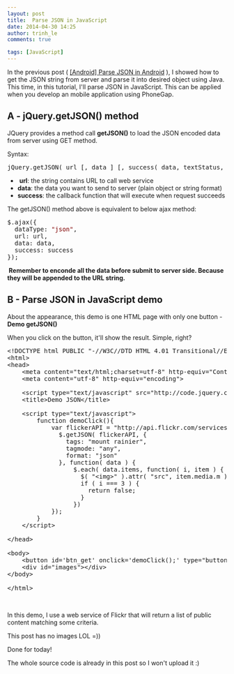 ```yaml
---
layout: post
title:  Parse JSON in JavaScript
date: 2014-04-30 14:25
author: trinh_le
comments: true

tags: [JavaScript]
---
```


In the previous post ( <a title="[Android] Parse JSON in Android" href="http://icetea09.com/blog/2014/04/02/android-parse-json-android/">[Android] Parse JSON in Android</a> ), I showed how to get the JSON string from server and parse it into desired object using Java. This time, in this tutorial, I'll parse JSON in JavaScript. This can be applied when you develop an mobile application using PhoneGap.

<!--more-->
<h2 class="entry-title">A - jQuery.getJSON() method</h2>
JQuery provides a method call <strong>getJSON()</strong> to load the JSON encoded data from server using GET method.

Syntax:
<pre>jQuery.getJSON( url [, data ] [, success( data, textStatus, jqXHR ) ] )</pre>
<ul>
	<li> <strong>url</strong>: the string contains URL to call web service</li>
	<li><strong>data</strong>: the data you want to send to server (plain object or string format)</li>
	<li><strong>success</strong>: the callback function that will execute when request succeeds</li>
</ul>
The getJSON() method above is equivalent to below ajax method:
<pre>$.ajax({ 
  dataType: <span style="color: maroon;">"json"</span>, 
  url: url, 
  data: data, 
  success: success 
});</pre>
<strong> Remember to enconde all the data before submit to server side. Because they will be appended to the URL string.</strong>
<h2>B - Parse JSON in JavaScript demo</h2>
About the appearance, this demo is one HTML page with only one button - <strong>Demo getJSON()</strong>

When you click on the button, it'll show the result. Simple, right?
<pre class="lang:default decode:true ">&lt;!DOCTYPE html PUBLIC "-//W3C//DTD HTML 4.01 Transitional//EN" "http://www.w3.org/TR/html4/loose.dtd"&gt; 
&lt;html&gt; 
&lt;head&gt; 
    &lt;meta content="text/html;charset=utf-8" http-equiv="Content-Type"&gt; 
    &lt;meta content="utf-8" http-equiv="encoding"&gt; 
     
    &lt;script type="text/javascript" src="http://code.jquery.com/jquery-1.11.0.min.js"&gt;&lt;/script&gt; 
    &lt;title&gt;Demo JSON&lt;/title&gt; 
     
    &lt;script type="text/javascript"&gt; 
        function demoClick(){             
            var flickerAPI = "http://api.flickr.com/services/feeds/photos_public.gne?jsoncallback=?"; 
              $.getJSON( flickerAPI, { 
                tags: "mount rainier", 
                tagmode: "any", 
                format: "json" 
              }, function( data ) { 
                  $.each( data.items, function( i, item ) { 
                    $( "&lt;img&gt;" ).attr( "src", item.media.m ).appendTo( "#images" ); 
                    if ( i === 3 ) { 
                      return false; 
                    } 
                  }) 
            }); 
        }     
    &lt;/script&gt; 
     
&lt;/head&gt; 

&lt;body&gt; 
    &lt;button id='btn_get' onclick='demoClick();' type="button"&gt;Demo getJSON()&lt;/button&gt; 
    &lt;div id="images"&gt;&lt;/div&gt; 
&lt;/body&gt; 

&lt;/html&gt;</pre>
&nbsp;

In this demo, I use a web service of Flickr that will return a list of public content matching some criteria.

This post has no images LOL =))

Done for today!

The whole source code is already in this post so I won't upload it :)

&nbsp;
